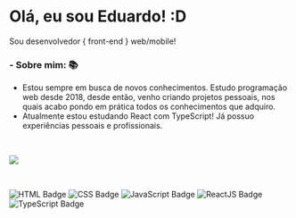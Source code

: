 # Olá, eu sou Eduardo! :D
Sou desenvolvedor { front-end } web/mobile!

### - Sobre mim: 📚
- Estou sempre em busca de novos conhecimentos. Estudo programação web desde 2018, desde então, venho criando projetos pessoais, nos quais acabo pondo em prática todos os conhecimentos que adquiro.
- Atualmente estou estudando React com TypeScript! Já possuo experiências pessoais e profissionais.

<br/>

<p align="left">
 <img src="https://github-readme-stats.vercel.app/api?username=dududornelees&hide=contribs,issues,stars&count_private=true&show_icons=true&theme=radical&locale=pt-br" />
</p>

<br/>

![HTML Badge](https://img.shields.io/badge/-HTML-orange)
![CSS Badge](https://img.shields.io/badge/-CSS-purple)
![JavaScript Badge](https://img.shields.io/badge/-JavaScript-yellow)
![ReactJS Badge](https://img.shields.io/badge/-ReactJS-blue)
![TypeScript Badge](https://img.shields.io/badge/-TypeScript-blue)
